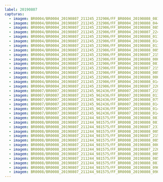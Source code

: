 ```yaml
---
label: 20190807
capturas:
  - imagem: BR0004/BR0004_20190807_211245_232906/FF_BR0004_20190808_081707_259_1051136.fits_maxpixel.jpg
  - imagem: BR0004/BR0004_20190807_211245_232906/FF_BR0004_20190808_044744_669_0720384.fits_maxpixel.jpg
  - imagem: BR0004/BR0004_20190807_211245_232906/FF_BR0004_20190808_085318_646_1108736.fits_maxpixel.jpg
  - imagem: BR0004/BR0004_20190807_211245_232906/FF_BR0004_20190807_224919_873_0155648.fits_maxpixel.jpg
  - imagem: BR0004/BR0004_20190807_211245_232906/FF_BR0004_20190808_011040_663_0378880.fits_maxpixel.jpg
  - imagem: BR0004/BR0004_20190807_211245_232906/FF_BR0004_20190808_014622_519_0434688.fits_maxpixel.jpg
  - imagem: BR0004/BR0004_20190807_211245_232906/FF_BR0004_20190808_013518_689_0417536.fits_maxpixel.jpg
  - imagem: BR0004/BR0004_20190807_211245_232906/FF_BR0004_20190808_005945_430_0361728.fits_maxpixel.jpg
  - imagem: BR0004/BR0004_20190807_211245_232906/FF_BR0004_20190807_215031_265_0061696.fits_maxpixel.jpg
  - imagem: BR0004/BR0004_20190807_211245_232906/FF_BR0004_20190808_000703_159_0278784.fits_maxpixel.jpg
  - imagem: BR0004/BR0004_20190807_211245_232906/FF_BR0004_20190808_081717_204_1051392.fits_maxpixel.jpg
  - imagem: BR0004/BR0004_20190807_211245_232906/FF_BR0004_20190807_215021_874_0061440.fits_maxpixel.jpg
  - imagem: BR0004/BR0004_20190807_211245_232906/FF_BR0004_20190808_005936_172_0361472.fits_maxpixel.jpg
  - imagem: BR0004/BR0004_20190807_211245_232906/FF_BR0004_20190808_000712_535_0279040.fits_maxpixel.jpg
  - imagem: BR0004/BR0004_20190807_211245_232906/FF_BR0004_20190808_014612_486_0434432.fits_maxpixel.jpg
  - imagem: BR0004/BR0004_20190807_211245_232906/FF_BR0004_20190807_220316_289_0082176.fits_maxpixel.jpg
  - imagem: BR0007/BR0007_20190807_211245_962436/FF_BR0007_20190807_215807_988_0081152.fits_maxpixel.jpg
  - imagem: BR0007/BR0007_20190807_211245_962436/FF_BR0007_20190808_013525_959_0471296.fits_maxpixel.jpg
  - imagem: BR0007/BR0007_20190807_211245_962436/FF_BR0007_20190808_075502_571_1152768.fits_maxpixel.jpg
  - imagem: BR0007/BR0007_20190807_211245_962436/FF_BR0007_20190808_014632_122_0491264.fits_maxpixel.jpg
  - imagem: BR0007/BR0007_20190807_211245_962436/FF_BR0007_20190808_014623_580_0491008.fits_maxpixel.jpg
  - imagem: BR0007/BR0007_20190807_211245_962436/FF_BR0007_20190808_014615_039_0490752.fits_maxpixel.jpg
  - imagem: BR0008/BR0008_20190807_211244_981575/FF_BR0008_20190808_081158_412_0472832.fits_maxpixel.jpg
  - imagem: BR0008/BR0008_20190807_211244_981575/FF_BR0008_20190808_081725_513_0476672.fits_maxpixel.jpg
  - imagem: BR0008/BR0008_20190807_211244_981575/FF_BR0008_20190807_233014_665_0099840.fits_maxpixel.jpg
  - imagem: BR0008/BR0008_20190807_211244_981575/FF_BR0008_20190808_005949_183_0164096.fits_maxpixel.jpg
  - imagem: BR0008/BR0008_20190807_211244_981575/FF_BR0008_20190807_215018_899_0028160.fits_maxpixel.jpg
  - imagem: BR0008/BR0008_20190807_211244_981575/FF_BR0008_20190808_085900_729_0506880.fits_maxpixel.jpg
  - imagem: BR0008/BR0008_20190807_211244_981575/FF_BR0008_20190808_000721_817_0126464.fits_maxpixel.jpg
  - imagem: BR0008/BR0008_20190807_211244_981575/FF_BR0008_20190807_220319_378_0037632.fits_maxpixel.jpg
  - imagem: BR0008/BR0008_20190807_211244_981575/FF_BR0008_20190808_005925_130_0163840.fits_maxpixel.jpg
  - imagem: BR0008/BR0008_20190807_211244_981575/FF_BR0008_20190808_085920_052_0507136.fits_maxpixel.jpg
  - imagem: BR0008/BR0008_20190807_211244_981575/FF_BR0008_20190808_081704_569_0476416.fits_maxpixel.jpg
  - imagem: BR0008/BR0008_20190807_211244_981575/FF_BR0008_20190808_090855_122_0514304.fits_maxpixel.jpg
  - imagem: BR0008/BR0008_20190807_211244_981575/FF_BR0008_20190808_090915_657_0514560.fits_maxpixel.jpg
---
```

